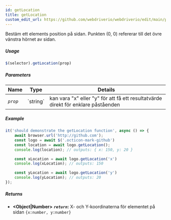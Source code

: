 ```yaml
---
id: getLocation
title: getLocation
custom_edit_url: https://github.com/webdriverio/webdriverio/edit/main/packages/webdriverio/src/commands/element/getLocation.ts
---
```


Bestäm ett elements position på sidan. Punkten (0, 0) refererar till 
det övre vänstra hörnet av sidan.

##### Usage

```js
$(selector).getLocation(prop)
```

##### Parameters

<table>
  <thead>
    <tr>
      <th>Name</th><th>Type</th><th>Details</th>
    </tr>
  </thead>
  <tbody>
    <tr>
      <td><code><var>prop</var></code></td>
      <td>`string`</td>
      <td>kan vara "x" eller "y" för att få ett resultatvärde direkt för enklare påståenden</td>
    </tr>
  </tbody>
</table>

##### Example

```js title="getLocation.js"
it('should demonstrate the getLocation function', async () => {
    await browser.url('http://github.com');
    const logo = await $('.octicon-mark-github')
    const location = await logo.getLocation();
    console.log(location); // outputs: { x: 150, y: 20 }

    const xLocation = await logo.getLocation('x')
    console.log(xLocation); // outputs: 150

    const yLocation = await logo.getLocation('y')
    console.log(yLocation); // outputs: 20
});
```

##### Returns

- **&lt;Object|Number&gt;**
            **<code><var>return</var></code>:**   X- och Y-koordinaterna för elementet på sidan `{x:number, y:number}`
